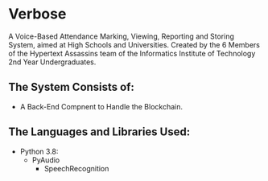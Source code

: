 # Verbose
A Voice-Based Attendance Marking, Viewing, Reporting and Storing System, aimed at High Schools and Universities.
Created by the 6 Members of the Hypertext Assassins team of the Informatics Institute of Technology 2nd Year Undergraduates.

## The System Consists of:
- A Back-End Compnent to Handle the Blockchain.

## The Languages and Libraries Used:
- Python 3.8:
  - PyAudio
    - SpeechRecognition
